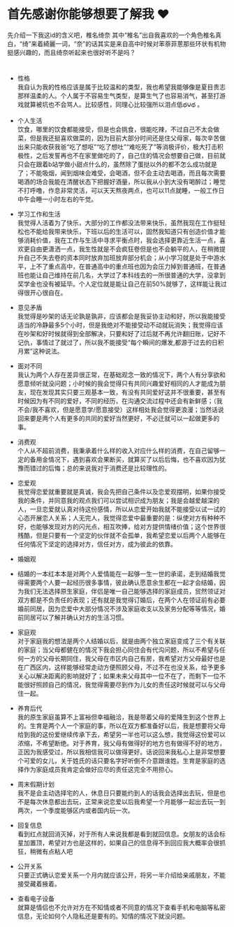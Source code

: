#  首先感谢你能够想要了解我 ♥️ 
先介绍一下我这id的含义吧，椎名绮奈  其中“椎名”出自我喜欢的一个角色椎名真白，“绮”来着綺麗一词，“奈”的话其实是来自高中时候对苯萘菲蒽那些环状有机物挺感兴趣的，而且绮奈听起来也很好听不是吗？
# 
*  性格  
我自认为我的性格应该是属于比较温和的类型，我也希望我能够像是夏目贵志那样温柔的人。个人属于不容易生气类型，是算生气了也容易消气，甚至打游戏就算被坑也不会骂人。比较感性，同理心比较强所以泪点低థ౪థ 。
 
*  个人生活  
饮食，哪里的饮食都能接受，但是也会挑食，很能吃辣，不过自己不太会做菜，但是我还挺喜欢做菜的，因为目前大部分时间还是住父母家，每次辛苦做出来只能收获我爸“吃了想呕”“吃了想吐”“难吃死了”等消极评价，极大打击积极性，之后发誓再也不在家里做吃的了，自己住的情况会想要自己做，目前就只会在跟着b站学做小甜点什么的，虽然除了蛋挞以外的都不怎么成功就是了；不能吸烟，闻到烟味会难受，会喝酒，但不会主动去喝酒，而且每次需要喝酒的场合我能在清醒状态下把握好酒量，所以我从小到大没有喝醉过；睡觉不打呼噜，作息非常灵活，可以天天熬夜两点，也可以11点就睡，一般工作日中午会睡一小时左右的午觉。
 
*  学习工作和生活  
我觉得人活着为了快乐，大部分的工作都没法带来快乐，虽然我现在工作挺轻松也不能给我带来快乐，下班以后的生活可以，固然我知道只有创造价值才能够消耗价值，我在工作与生活中寻求平衡点时，我会选择更靠近生活一点，喜欢更自由更潇洒一点，我生性就是不会疯狂卷但是也不会躺平的人，在稍微提升自己不失去卷的资本同时放弃加班放弃部分机会；从小学习就是处于中游水平，上不了重点高中，在普通高中的重点班也因为会压力掉到普通班，在普通班也能让自己维持在前几名，大学过了本科线去的一所很普通的大学，没拿到奖学金也没有被延毕。个人定位就是能让自己在前50%就够了，这样能让我过得很开心很自在。
 
*  意见矛盾  
我觉得是吵架的话无论孰是孰非，应该都会是我妥协主动和好，所以我能接受适当的冷静最多5个小时，但是我绝对不能接受动不动就玩消失；我觉得应该在吵架和好时候就得到全部解决，只要和好了过后就不再允许翻旧账，记好不记仇，事情过了就过了，所以我不能接受“每个瞬间的爆发,都源于过去的日积月累”这种说法。

*  面对不同  
我认为两个人存在差异很正常，在基础观念一致的情况下，两个人有分享欲和愿意倾听就没问题；小时候的我会觉得只有共同兴趣爱好相同的人才能成为朋友，现在发现其实只要三观基本一致，有没有共同爱好这并不很重要，甚至有时候因为有不同的爱好，不同的经历，在沟通交流过程中还会有新鲜感；（我不会/我不喜欢，但是愿意学/愿意接受）这样相处我会觉得更浪漫；当然话说回来要是两个人有更多的共同的爱好当然更好，不必迁就可以一起做更多的事。

*  消费观  
个人从不超前消费，我秉承着什么样的收入对应什么样的消费，在自己留够一定的备用金情况下，遇到喜欢会果断买，就算买了以后后悔，也不喜欢因为犹豫而错过的后悔；总的来说我对于消费还是比较理性的。

*  恋爱观  
我觉得恋爱就重要就是真诚，我会先把自己条件以及恋爱观摆明，如果你接受我的条件，并同意我的观点我们可以尝试相识成为朋友；我是会越爱越深的人，一旦恋爱就认真对待这份感情，所以从恋爱开始我就不能接受以试一试的心态开展恋人关系；人无完人，我觉得恋爱中最重要的是：纵使对方有种种不好，也能够发现对方的闪光点，相互吹捧，给对方提供情绪价值；这个世界很残酷，但是只要有一个坚定的伙伴就不会孤单，我希望恋爱以后两个人能够在任何情况下坚定的选择对方，信任对方，成为彼此的依靠。

*  婚姻观  
* 结婚的一本红本本是对两个人爱情能在一起够一生一世的承诺，走到结婚我觉得需要两个人要一起经历很多事情，彼此确认愿意余生都在一起才会结婚，因为我们无法选择原生家庭，伴侣是唯一自己能够选择的家庭成员，贸然领证对双方都是不负责任的表现；还有就是我觉得订婚后，在两个人在领证前有必要婚前同居，因为恋爱中大部分情况不涉及家庭收支以及家务分配等等情况，婚前同居可以了解并确认对方的生活习惯。

*  家庭观  
对于家庭我的想法是两个人结婚以后，就是由两个独立家庭变成了三个有关联的家庭；当父母都健在的情况下我会担心同住会有代沟问题，所以不希望与任何一方的父母长期同住，我父母在市区内自己有房，我希望对方父母最好也是在广西区内，这样能够经常走动方便照顾父母，不过不在也没关系，给予更多关心以解决距离的影响就好了；如果未来父母其中一位不在了，而剩下一位不能很好照顾自己的情况，我觉得需要尽到作为儿女的责任这时候就可以与父母住一起。

*  养育后代  
我的原生家庭虽算不上富裕但幸福融洽，我是带着父母的爱降生到这个世界上的。生育是两个人一个家庭的事，所以在双方都准备好以后，我是想要将父母给到我的这份爱继续传承下去，希望另一半也可以这么想，我觉得这份爱可以浓缩，不希望断绝。对于养育，我父母有做得好的地方也有做得不好的地方，正因为我感受过，所以我相信我可以做得更好。话说回来我私心上是非常想要个可爱的女儿，关于姓氏的话只要名字好听倒不介意跟谁姓。生育是家庭的选择作为家庭成员我肯定会做好应尽的责任这完全不用担心。

*  周末假期计划  
我不是会主动选择宅的人，休息日只要能约到人的话我会选择出去玩，但是也不是每次休息都出去玩，正常来说恋爱以后我希望一个月能够一起出去玩一到两次，一个季度能够区内或者国内玩一次。

*  回复信息  
看到红点就回消灭掉，对于所有人来说我都是看到就回信息。女朋友的话会标星加置顶，希望对方也是这样的，如果自己的信息得不到回应我大概率会很抓狂，稍微有点粘人吧

*  公开关系  
只要正式确认恋爱关系一个月内就应该公开，将另一半介绍给亲戚朋友，不能接受藏着掖着。

*  查看电子设备  
就算是情侣也不允许对方在不知情或者不同意的情况下查看手机和电脑等私密信息，无论如何个人隐私还是要有的。知情的情况下就没问题。

